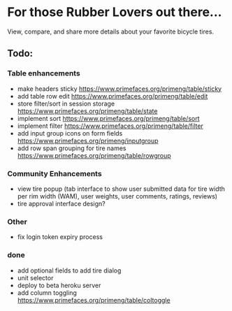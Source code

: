 # For those Rubber Lovers out there...

View, compare, and share more details about your favorite bicycle tires. 

## Todo: 


### Table enhancements
* make headers sticky https://www.primefaces.org/primeng/table/sticky
* add table row edit https://www.primefaces.org/primeng/table/edit
* store filter/sort in session storage https://www.primefaces.org/primeng/table/state
* implement sort https://www.primefaces.org/primeng/table/sort
* implement filter https://www.primefaces.org/primeng/table/filter  
* add input group icons on form fields https://www.primefaces.org/primeng/inputgroup
* add row span grouping for tire names https://www.primefaces.org/primeng/table/rowgroup

### Community Enhancements
* view tire popup (tab interface to show user submitted data for tire width per rim width (WAM), user weights, user comments, ratings, reviews)
* tire approval interface design?

### Other
* fix login token expiry process


### done
* add optional fields to add tire dialog
* unit selector
* deploy to beta heroku server
* add column toggling https://www.primefaces.org/primeng/table/coltoggle